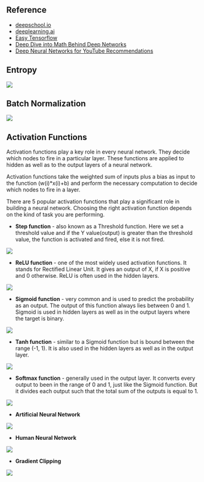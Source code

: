 ## Reference

* [deepschool.io](https://github.com/RyanSydney/deepschool.io)
* [deeplearning.ai](https://www.deeplearning.ai)
* [Easy Tensorflow](http://www.easy-tensorflow.com)
* [Deep Dive into Math Behind Deep Networks](https://towardsdatascience.com/https-medium-com-piotr-skalski92-deep-dive-into-deep-networks-math-17660bc376ba)
* [Deep Neural Networks for YouTube Recommendations](https://static.googleusercontent.com/media/research.google.com/ru//pubs/archive/45530.pdf)

## Entropy

![](https://github.com/geoffreylink/Projects/blob/master/11%20Deep%20Learning/images/Entropy.jpg)

## Batch Normalization

![](https://github.com/geoffreylink/Projects/blob/master/11%20Deep%20Learning/images/BatchNormalization.png)

## Activation Functions

Activation functions play a key role in every neural network. They decide which nodes to fire in a particular layer. These functions are applied to hidden as well as to the output layers of a neural network.

Activation functions take the weighted sum of inputs plus a bias as input to the function (w(i)*x(i)+b) and perform the necessary computation to decide which nodes to fire in a layer.

There are 5 popular activation functions that play a significant role in building a neural network. Choosing the right activation function depends on the kind of task you are performing.

* __Step function__ - also known as a Threshold function. Here we set a threshold value and if the Y value(output) is greater than the threshold value, the function is activated and fired, else it is not fired.

![](https://github.com/geoffreylink/Projects/blob/master/11%20Deep%20Learning/images/StepFunction.png)

* __ReLU function__ - one of the most widely used activation functions. It stands for Rectified Linear Unit. It gives an output of X, if X is positive and 0 otherwise. ReLU is often used in the hidden layers.

![](https://github.com/geoffreylink/Projects/blob/master/11%20Deep%20Learning/images/ReLUFunction.png)

* __Sigmoid function__ - very common and is used to predict the probability as an output. The output of this function always lies between 0 and 1. Sigmoid is used in hidden layers as well as in the output layers where the target is binary.

![](https://github.com/geoffreylink/Projects/blob/master/11%20Deep%20Learning/images/SigmoidFunction.png)

* __Tanh function__ - similar to a Sigmoid function but is bound between the range (-1, 1). It is also used in the hidden layers as well as in the output layer.

![](https://github.com/geoffreylink/Projects/blob/master/11%20Deep%20Learning/images/TanhFunction.png)

* __Softmax function__ - generally used in the output layer. It converts every output to been in the range of 0 and 1, just like the Sigmoid function. But it divides each output such that the total sum of the outputs is equal to 1.

![](https://github.com/geoffreylink/Projects/blob/master/11%20Deep%20Learning/images/SoftmaxFunction.png)

* __Artificial Neural Network__

![](https://github.com/geoffreylink/Projects/blob/master/11%20Deep%20Learning/images/ArtificialNeuralNetwork.png)

* __Human Neural Network__

![](https://github.com/geoffreylink/Projects/blob/master/11%20Deep%20Learning/images/HumanNeuralNetwork.png)

* __Gradient Clipping__

![](https://github.com/geoffreylink/Projects/blob/master/11%20Deep%20Learning/images/GradientClipping.png)
